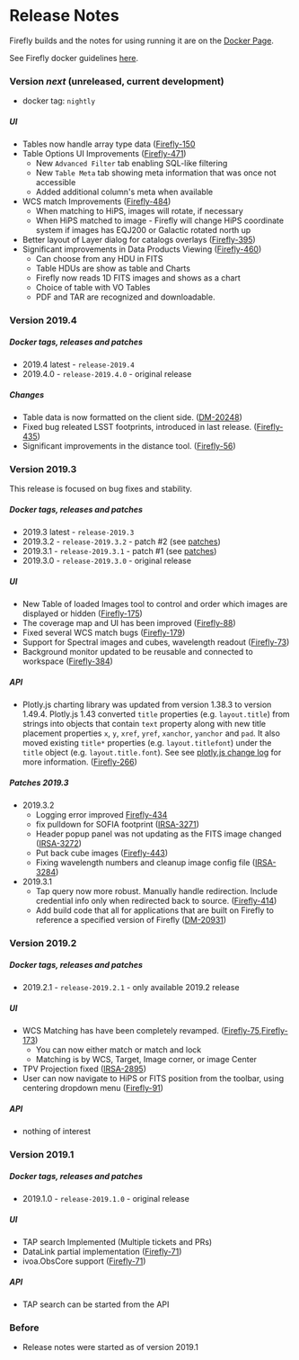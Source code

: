 # Release Notes

Firefly builds and the notes for using running it are on the [Docker Page](https://hub.docker.com/r/ipac/firefly).

See Firefly docker guidelines [here](firefly-docker.md).

### Version _next_ (unreleased, current development)

- docker tag: `nightly`

##### _UI_
- Tables now handle array type data ([Firefly-150](https://github.com/Caltech-IPAC/firefly/pull/922)
- Table Options UI Improvements ([Firefly-471](https://github.com/Caltech-IPAC/firefly/pull/928))
  - New `Advanced Filter` tab enabling SQL-like filtering
  - New `Table Meta` tab showing meta information that was once not accessible
  - Added additional column's meta when available
- WCS match Improvements ([Firefly-484](https://github.com/Caltech-IPAC/firefly/pull/937))
  - When matching to HiPS, images will rotate, if necessary
  - When HiPS matched to image - Firefly will change HiPS coordinate system if images has EQJ200 or Galactic rotated north up
- Better layout of Layer dialog for catalogs overlays ([Firefly-395](https://github.com/Caltech-IPAC/firefly/pull/919))
- Significant improvements in Data Products Viewing ([Firefly-460](https://github.com/Caltech-IPAC/firefly/pull/924))
  - Can choose from any HDU in FITS
  - Table HDUs are show as table and Charts
  - Firefly now reads 1D FITS images and shows as a chart
  - Choice of table with VO Tables
  - PDF and TAR are recognized and downloadable.


### Version 2019.4

##### _Docker tags, releases and patches_

- 2019.4 latest -  `release-2019.4`
- 2019.4.0 - `release-2019.4.0` - original release


##### _Changes_
- Table data is now formatted on the client side. ([DM-20248](https://github.com/Caltech-IPAC/firefly/pull/884))
- Fixed bug releated LSST footprints, introduced in last release. ([Firefly-435](https://github.com/Caltech-IPAC/firefly/pull/918))
- Significant improvements in the distance tool.  ([Firefly-56](https://github.com/Caltech-IPAC/firefly/pull/904))



### Version 2019.3

This release is focused on bug fixes and stability.

##### _Docker tags, releases and patches_

- 2019.3 latest -  `release-2019.3`
- 2019.3.2 - `release-2019.3.2` - patch #2 (see [patches](#patches-20193))
- 2019.3.1 - `release-2019.3.1` - patch #1 (see [patches](#patches-20193))
- 2019.3.0 - `release-2019.3.0` - original release


##### _UI_
- New Table of loaded Images tool to control and order which images are displayed or hidden  ([Firefly-175](https://github.com/Caltech-IPAC/firefly/pull/873))
- The coverage map and UI has been improved ([Firefly-88](https://github.com/Caltech-IPAC/firefly/pull/835))
- Fixed several WCS match bugs ([Firefly-179](https://github.com/Caltech-IPAC/firefly/pull/846))
- Support for Spectral images and cubes, wavelength readout ([Firefly-73](https://github.com/Caltech-IPAC/firefly/pull/810))
- Background monitor updated to be reusable and connected to workspace ([Firefly-384](https://github.com/Caltech-IPAC/firefly/pull/881))

##### _API_
- Plotly.js charting library was updated from version 1.38.3 to version 1.49.4. Plotly.js 1.43 converted `title` properties (e.g. `layout.title`) from strings into objects that contain `text` property along with new title placement properties `x`, `y`, `xref`, `yref`, `xanchor`, `yanchor` and `pad`. It also moved existing `title*` properties (e.g. `layout.titlefont`) under the `title` object (e.g. `layout.title.font`). See see [plotly.js change log](https://github.com/plotly/plotly.js/blob/master/CHANGELOG.md#1494----2019-08-22) for more information. ([Firefly-266](https://github.com/Caltech-IPAC/firefly/pull/883))

##### _Patches 2019.3_
- 2019.3.2
  - Logging error improved [Firefly-434](https://github.com/Caltech-IPAC/firefly/pull/909)
  - fix pulldown for SOFIA footprint ([IRSA-3271](https://github.com/Caltech-IPAC/firefly/commit/1ebdd89e53c6efa293bc9cbfad3a689aabcfd5db))
  - Header popup panel was not updating as the FITS image changed ([IRSA-3272](https://github.com/Caltech-IPAC/firefly/pull/912))
  - Put back cube images ([Firefly-443](https://github.com/Caltech-IPAC/firefly/pull/913))
  - Fixing wavelength numbers and cleanup image config file ([IRSA-3284](https://github.com/Caltech-IPAC/firefly/pull/914))
- 2019.3.1
  - Tap query now more robust. Manually handle redirection. Include credential info only when redirected back to source. ([Firefly-414](https://github.com/Caltech-IPAC/firefly/pull/907))
  - Add build code that all for applications that are built on Firefly to reference a specified version of Firefly ([DM-20931](https://github.com/Caltech-IPAC/firefly/pull/862))

### Version 2019.2
##### _Docker tags, releases and patches_

- 2019.2.1 - `release-2019.2.1` - only available 2019.2 release

##### _UI_
- WCS Matching has have been completely revamped.  ([Firefly-75](https://github.com/Caltech-IPAC/firefly/pull/825),[Firefly-173](https://github.com/Caltech-IPAC/firefly/pull/857))
    - You can now either match or match and lock
    - Matching is by WCS, Target, Image corner, or image Center
- TPV Projection fixed ([IRSA-2895](https://github.com/Caltech-IPAC/firefly/pull/819))
- User can now navigate to HiPS or FITS position from the toolbar, using centering dropdown menu ([Firefly-91](https://github.com/Caltech-IPAC/firefly/pull/831))

##### _API_
- nothing of interest

### Version 2019.1

##### _Docker tags, releases and patches_

- 2019.1.0 - `release-2019.1.0` - original release

##### _UI_
- TAP search Implemented (Multiple tickets and PRs)
- DataLink partial implementation ([Firefly-71](https://github.com/Caltech-IPAC/firefly/pull/797))
- ivoa.ObsCore support ([Firefly-71](https://github.com/Caltech-IPAC/firefly/pull/797))

##### _API_
- TAP search can be started from the API


### Before

- Release notes were started as of version 2019.1
